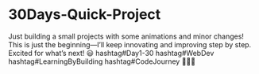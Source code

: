 # 30Days-Quick-Project
Just building a small projects with some animations and minor changes! This is just the beginning—I’ll keep innovating and improving step by step. Excited for what’s next! 😃 hashtag#Day1-30 hashtag#WebDev hashtag#LearningByBuilding hashtag#CodeJourney 👨‍💻🔥
